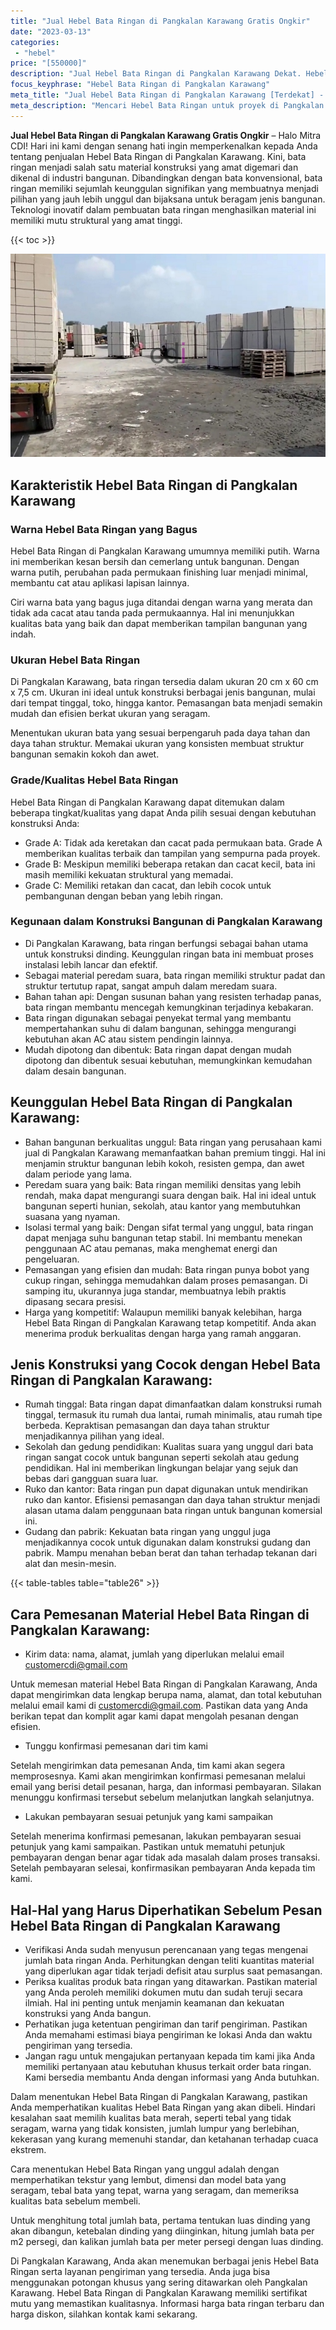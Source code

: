 ```yaml
---
title: "Jual Hebel Bata Ringan di Pangkalan Karawang Gratis Ongkir"
date: "2023-03-13"
categories:
 - "hebel"
price: "[550000]"
description: "Jual Hebel Bata Ringan di Pangkalan Karawang Dekat. Hebel Bata Ringan ini sering digunakan dalam proyek pembangunan sebagai material dinding yang kokoh dan tahan lama. Kontak kami untuk mendapatkan informasi lebih lanjut."
focus_keyphrase: "Hebel Bata Ringan di Pangkalan Karawang"
meta_title: "Jual Hebel Bata Ringan di Pangkalan Karawang [Terdekat] - CDI"
meta_description: "Mencari Hebel Bata Ringan untuk proyek di Pangkalan Karawang? Kami menyediakan Hebel Bata Ringan berkualitas untuk bahan bangunan dinding. Segera dapatkan penawaran terbaik."
---
```


**Jual Hebel Bata Ringan di Pangkalan Karawang Gratis Ongkir** – Halo Mitra CDI! Hari ini kami dengan senang hati ingin memperkenalkan kepada Anda tentang penjualan Hebel Bata Ringan di Pangkalan Karawang. Kini, bata ringan menjadi salah satu material konstruksi yang amat digemari dan dikenal di industri bangunan. Dibandingkan dengan bata konvensional, bata ringan memiliki sejumlah keunggulan signifikan yang membuatnya menjadi pilihan yang jauh lebih unggul dan bijaksana untuk beragam jenis bangunan. Teknologi inovatif dalam pembuatan bata ringan menghasilkan material ini memiliki mutu struktural yang amat tinggi.

{{< toc >}}

![Jual Hebel Bata Ringan di Pangkalan Karawang Gratis Ongkir](/images/hebel/hebel-bataringan-11.jpg)

## Karakteristik Hebel Bata Ringan di Pangkalan Karawang

### Warna Hebel Bata Ringan yang Bagus

Hebel Bata Ringan di Pangkalan Karawang umumnya memiliki putih. Warna ini memberikan kesan bersih dan cemerlang untuk bangunan. Dengan warna putih, perubahan pada permukaan finishing luar menjadi minimal, membantu cat atau aplikasi lapisan lainnya.

Ciri warna bata yang bagus juga ditandai dengan warna yang merata dan tidak ada cacat atau tanda pada permukaannya. Hal ini menunjukkan kualitas bata yang baik dan dapat memberikan tampilan bangunan yang indah.

### Ukuran Hebel Bata Ringan

Di Pangkalan Karawang, bata ringan tersedia dalam ukuran 20 cm x 60 cm x 7,5 cm. Ukuran ini ideal untuk konstruksi berbagai jenis bangunan, mulai dari tempat tinggal, toko, hingga kantor. Pemasangan bata menjadi semakin mudah dan efisien berkat ukuran yang seragam.

Menentukan ukuran bata yang sesuai berpengaruh pada daya tahan dan daya tahan struktur. Memakai ukuran yang konsisten membuat struktur bangunan semakin kokoh dan awet.

### Grade/Kualitas Hebel Bata Ringan

Hebel Bata Ringan di Pangkalan Karawang dapat ditemukan dalam beberapa tingkat/kualitas yang dapat Anda pilih sesuai dengan kebutuhan konstruksi Anda:

*   Grade A: Tidak ada keretakan dan cacat pada permukaan bata. Grade A memberikan kualitas terbaik dan tampilan yang sempurna pada proyek.
*   Grade B: Meskipun memiliki beberapa retakan dan cacat kecil, bata ini masih memiliki kekuatan struktural yang memadai.
*   Grade C: Memiliki retakan dan cacat, dan lebih cocok untuk pembangunan dengan beban yang lebih ringan.

### Kegunaan dalam Konstruksi Bangunan di Pangkalan Karawang

*   Di Pangkalan Karawang, bata ringan berfungsi sebagai bahan utama untuk konstruksi dinding. Keunggulan ringan bata ini membuat proses instalasi lebih lancar dan efektif.
*   Sebagai material peredam suara, bata ringan memiliki struktur padat dan struktur tertutup rapat, sangat ampuh dalam meredam suara.
*   Bahan tahan api: Dengan susunan bahan yang resisten terhadap panas, bata ringan membantu mencegah kemungkinan terjadinya kebakaran.
*   Bata ringan digunakan sebagai penyekat termal yang membantu mempertahankan suhu di dalam bangunan, sehingga mengurangi kebutuhan akan AC atau sistem pendingin lainnya.
*   Mudah dipotong dan dibentuk: Bata ringan dapat dengan mudah dipotong dan dibentuk sesuai kebutuhan, memungkinkan kemudahan dalam desain bangunan.

## Keunggulan Hebel Bata Ringan di Pangkalan Karawang:

*   Bahan bangunan berkualitas unggul: Bata ringan yang perusahaan kami jual di Pangkalan Karawang memanfaatkan bahan premium tinggi. Hal ini menjamin struktur bangunan lebih kokoh, resisten gempa, dan awet dalam periode yang lama.
*   Peredam suara yang baik: Bata ringan memiliki densitas yang lebih rendah, maka dapat mengurangi suara dengan baik. Hal ini ideal untuk bangunan seperti hunian, sekolah, atau kantor yang membutuhkan suasana yang nyaman.
*   Isolasi termal yang baik: Dengan sifat termal yang unggul, bata ringan dapat menjaga suhu bangunan tetap stabil. Ini membantu menekan penggunaan AC atau pemanas, maka menghemat energi dan pengeluaran.
*   Pemasangan yang efisien dan mudah: Bata ringan punya bobot yang cukup ringan, sehingga memudahkan dalam proses pemasangan. Di samping itu, ukurannya juga standar, membuatnya lebih praktis dipasang secara presisi.
*   Harga yang kompetitif: Walaupun memiliki banyak kelebihan, harga Hebel Bata Ringan di Pangkalan Karawang tetap kompetitif. Anda akan menerima produk berkualitas dengan harga yang ramah anggaran.

## Jenis Konstruksi yang Cocok dengan Hebel Bata Ringan di Pangkalan Karawang:

*   Rumah tinggal: Bata ringan dapat dimanfaatkan dalam konstruksi rumah tinggal, termasuk itu rumah dua lantai, rumah minimalis, atau rumah tipe berbeda. Kepraktisan pemasangan dan daya tahan struktur menjadikannya pilihan yang ideal.
*   Sekolah dan gedung pendidikan: Kualitas suara yang unggul dari bata ringan sangat cocok untuk bangunan seperti sekolah atau gedung pendidikan. Hal ini memberikan lingkungan belajar yang sejuk dan bebas dari gangguan suara luar.
*   Ruko dan kantor: Bata ringan pun dapat digunakan untuk mendirikan ruko dan kantor. Efisiensi pemasangan dan daya tahan struktur menjadi alasan utama dalam penggunaan bata ringan untuk bangunan komersial ini.
*   Gudang dan pabrik: Kekuatan bata ringan yang unggul juga menjadikannya cocok untuk digunakan dalam konstruksi gudang dan pabrik. Mampu menahan beban berat dan tahan terhadap tekanan dari alat dan mesin-mesin.

{{< table-tables table="table26" >}}

## Cara Pemesanan Material Hebel Bata Ringan di Pangkalan Karawang:

*   Kirim data: nama, alamat, jumlah yang diperlukan melalui email customercdi@gmail.com

Untuk memesan material Hebel Bata Ringan di Pangkalan Karawang, Anda dapat mengirimkan data lengkap berupa nama, alamat, dan total kebutuhan melalui email kami di customercdi@gmail.com. Pastikan data yang Anda berikan tepat dan komplit agar kami dapat mengolah pesanan dengan efisien.
*   Tunggu konfirmasi pemesanan dari tim kami

Setelah mengirimkan data pemesanan Anda, tim kami akan segera memprosesnya. Kami akan mengirimkan konfirmasi pemesanan melalui email yang berisi detail pesanan, harga, dan informasi pembayaran. Silakan menunggu konfirmasi tersebut sebelum melanjutkan langkah selanjutnya.
*   Lakukan pembayaran sesuai petunjuk yang kami sampaikan

Setelah menerima konfirmasi pemesanan, lakukan pembayaran sesuai petunjuk yang kami sampaikan. Pastikan untuk mematuhi petunjuk pembayaran dengan benar agar tidak ada masalah dalam proses transaksi. Setelah pembayaran selesai, konfirmasikan pembayaran Anda kepada tim kami.

## Hal-Hal yang Harus Diperhatikan Sebelum Pesan Hebel Bata Ringan di Pangkalan Karawang

*   Verifikasi Anda sudah menyusun perencanaan yang tegas mengenai jumlah bata ringan Anda. Perhitungkan dengan teliti kuantitas material yang diperlukan agar tidak terjadi defisit atau surplus saat pemasangan.
*   Periksa kualitas produk bata ringan yang ditawarkan. Pastikan material yang Anda peroleh memiliki dokumen mutu dan sudah teruji secara ilmiah. Hal ini penting untuk menjamin keamanan dan kekuatan konstruksi yang Anda bangun.
*   Perhatikan juga ketentuan pengiriman dan tarif pengiriman. Pastikan Anda memahami estimasi biaya pengiriman ke lokasi Anda dan waktu pengiriman yang tersedia.
*   Jangan ragu untuk mengajukan pertanyaan kepada tim kami jika Anda memiliki pertanyaan atau kebutuhan khusus terkait order bata ringan. Kami bersedia membantu Anda dengan informasi yang Anda butuhkan.

Dalam menentukan Hebel Bata Ringan di Pangkalan Karawang, pastikan Anda memperhatikan kualitas Hebel Bata Ringan yang akan dibeli. Hindari kesalahan saat memilih kualitas bata merah, seperti tebal yang tidak seragam, warna yang tidak konsisten, jumlah lumpur yang berlebihan, kekerasan yang kurang memenuhi standar, dan ketahanan terhadap cuaca ekstrem.

Cara menentukan Hebel Bata Ringan yang unggul adalah dengan memperhatikan tekstur yang lembut, dimensi dan model bata yang seragam, tebal bata yang tepat, warna yang seragam, dan memeriksa kualitas bata sebelum membeli.

Untuk menghitung total jumlah bata, pertama tentukan luas dinding yang akan dibangun, ketebalan dinding yang diinginkan, hitung jumlah bata per m2 persegi, dan kalikan jumlah bata per meter persegi dengan luas dinding.

Di Pangkalan Karawang, Anda akan menemukan berbagai jenis Hebel Bata Ringan serta layanan pengiriman yang tersedia. Anda juga bisa menggunakan potongan khusus yang sering ditawarkan oleh Pangkalan Karawang. Hebel Bata Ringan di Pangkalan Karawang memiliki sertifikat mutu yang memastikan kualitasnya. Informasi harga bata ringan terbaru dan harga diskon, silahkan kontak kami sekarang.